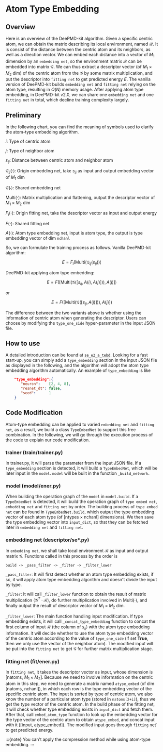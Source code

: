 # Atom Type Embedding
## Overview
Here is an overview of the DeePMD-kit algorithm. Given a specific centric atom, we can obtain the matrix describing its local environment, named $\mathcal R$. It is consist of the distance between the centric atom and its neighbors, as well as a direction vector. We can embed each distance into a vector of $M_1$ dimension by an `embedding net`, so the environment matrix $\mathcal R$ can be embedded into matrix $\mathcal G$. We can thus extract a descriptor vector (of $M_1 \times M_2$ dim) of the centric atom from the $\mathcal G$ by some matrix multiplication, and put the descriptor into `fitting net` to get predicted energy $E$. The vanilla version of DeePMD-kit builds `embedding net` and `fitting net` relying on the atom type, resulting in $O(N)$ memory usage. After applying atom type embedding, in DeePMD-kit v2.0, we can share one `embedding net` and one `fitting net` in total, which decline training complexity largely.

## Preliminary
In the following chart, you can find the meaning of symbols used to clarify the atom-type embedding algorithm.

<!-- GitHub Markdown cannot render math in a table... -->
$i$: Type of centric atom

$j$: Type of neighbor atom

$s_{ij}$: Distance between centric atom and neighbor atom

$\mathcal G_{ij}(\cdot)$: Origin embedding net, take $s_{ij}$ as input and output embedding vector of $M_1$ dim

$\mathcal G(\cdot)$: Shared embedding net

$\text{Multi}(\cdot)$: Matrix multiplication and flattening, output the descriptor vector of $M_1\times M_2$ dim

$F_i(\cdot)$: Origin fitting net, take the descriptor vector as input and output energy

$F(\cdot)$: Shared fitting net

$A(\cdot)$: Atom type embedding net, input is atom type, the output is type embedding vector of dim `nchanl`

So, we can formulate the training process as follows.
Vanilla DeePMD-kit algorithm:

$$E = F_i( \text{Multi}( \mathcal G_{ij}( s_{ij} ) ) )$$

DeePMD-kit applying atom type embedding:

$$E = F( [ \text{Multi}( \mathcal G( [s_{ij}, A(i), A(j)] ) ), A(j)] )$$

or

$$E = F( [ \text{Multi}( \mathcal G( [s_{ij}, A(j)] ) ), A(j)] )$$

The difference between the two variants above is whether using the information of centric atom when generating the descriptor. Users can choose by modifying the `type_one_side` hyper-parameter in the input JSON file.

## How to use
A detailed introduction can be found at [`se_e2_a_tebd`](../model/train-se-e2-a-tebd.md). Looking for a fast start-up, you can simply add a `type_embedding` section in the input JSON file as displayed in the following, and the algorithm will adopt the atom type embedding algorithm automatically.
An example of `type_embedding` is like
```json
    "type_embedding":{
       "neuron":    [2, 4, 8],
       "resnet_dt": false,
       "seed":      1
    }
```


## Code Modification
Atom-type embedding can be applied to varied `embedding net` and `fitting net`, as a result, we build a class `TypeEmbedNet` to support this free combination. In the following, we will go through the execution process of the code to explain our code modification.

### trainer (train/trainer.py)
In trainer.py, it will parse the parameter from the input JSON file. If a `type_embedding` section is detected, it will build a `TypeEmbedNet`, which will be later input in the `model`. `model` will be built in the function `_build_network`.
### model (model/ener.py)
When building the operation graph of the `model` in `model.build`. If a `TypeEmbedNet` is detected, it will build the operation graph of `type embed net`, `embedding net` and `fitting net` by order. The building process of `type embed net` can be found in `TypeEmbedNet.build`, which output the type embedding vector of each atom type (of [$\text{ntypes} \times \text{nchanl}$] dimensions). We then save the type embedding vector into `input_dict`, so that they can be fetched later in `embedding net` and `fitting net`.
### embedding net (descriptor/se*.py)
In `embedding net`, we shall take local environment $\mathcal R$ as input and output matrix $\mathcal G$. Functions called in this process by the order is
```
build -> _pass_filter -> _filter -> _filter_lower
```
`_pass_filter`: It will first detect whether an atom type embedding exists, if so, it will apply atom type embedding algorithm and doesn't divide the input by type.

`_filter`: It will call `_filter_lower` function to obtain the result of matrix multiplication ($\mathcal G^T\cdot \mathcal R$), do further multiplication involved in $\text{Multi}(\cdot)$, and finally output the result of descriptor vector of $M_1 \times M_2$ dim.

`_filter_lower`: The main function handling input modification. If type embedding exists, it will call `_concat_type_embedding` function to concat the first column of input $\mathcal R$ (the column of $s_{ij}$) with the atom type embedding information. It will decide whether to use the atom type embedding vector of the centric atom according to the value of `type_one_side` (if set **True**, then we only use the vector of the neighbor atom). The modified input will be put into the `fitting net` to get $\mathcal G$ for further matrix multiplication stage.

### fitting net (fit/ener.py)
In `fitting net`, it takes the descriptor vector as input, whose dimension is [natoms, $M_1\times M_2$]. Because we need to involve information on the centric atom in this step, we need to generate a matrix named `atype_embed` (of dim [natoms, nchanl]), in which each row is the type embedding vector of the specific centric atom. The input is sorted by type of centric atom, we also know the number of a particular atom type (stored in `natoms[2+i]`), thus we get the type vector of the centric atom. In the build phase of the fitting net, it will check whether type embedding exists in `input_dict` and fetch them. After that, call `embed_atom_type` function to look up the embedding vector for the type vector of the centric atom to obtain `atype_embed`, and concat input with it ([input, atype_embed]). The modified input goes through `fitting` net` to get predicted energy.


:::{note}
You can't apply the compression method while using atom-type embedding.
:::
